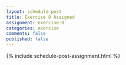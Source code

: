 ```yaml
---
layout: schedule-post
title: Exercise 8 Assigned
assignment: exercise-8
categories: exercise
comments: false
published: false
---
```

{% include schedule-post-assignment.html %}